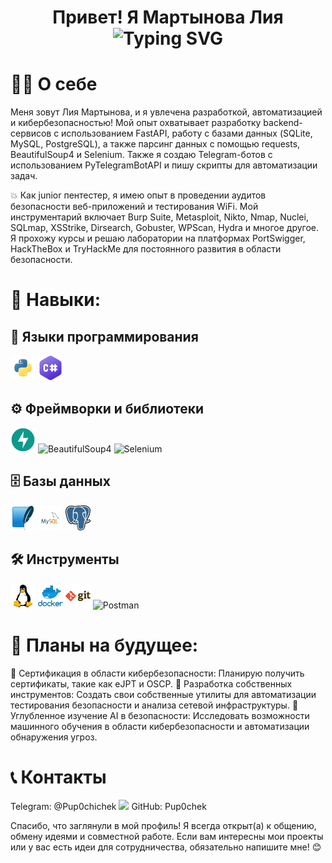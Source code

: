 <h1 align="center"><b>Привет! Я Мартынова Лия</b><br> <img src="https://readme-typing-svg.herokuapp.com?font=Fira+Code&size=20&duration=2500&color=5733ff&lines="Pentest+%26+Development+;Always+Learning+and+Exploring;Creating+Something+Interesting!" alt="Typing SVG" /></a> </p>

# 👩‍💻 О себе
Меня зовут Лия Мартынова, и я увлечена разработкой, автоматизацией и кибербезопасностью! Мой опыт охватывает разработку backend-сервисов с использованием FastAPI, работу с базами данных (SQLite, MySQL, PostgreSQL), а также парсинг данных с помощью requests, BeautifulSoup4 и Selenium. Также я создаю Telegram-ботов с использованием PyTelegramBotAPI и пишу скрипты для автоматизации задач.

💥 Как junior пентестер, я имею опыт в проведении аудитов безопасности веб-приложений и тестирования WiFi. Мой инструментарий включает Burp Suite, Metasploit, Nikto, Nmap, Nuclei, SQLmap, XSStrike, Dirsearch, Gobuster, WPScan, Hydra и многое другое. Я прохожу курсы и решаю лаборатории на платформах PortSwigger, HackTheBox и TryHackMe для постоянного развития в области безопасности.

# 🚀 Навыки:

## 📜 Языки программирования
<img title="Python" alt="Python" width="40px" src="https://raw.githubusercontent.com/github/explore/master/topics/python/python.png" />	<img title="C#" alt="C#" width="40px" src="https://raw.githubusercontent.com/github/explore/master/topics/csharp/csharp.png">

## ⚙️ Фреймворки и библиотеки
<img title="FastAPI" alt="FastAPI" width="40px" src="https://raw.githubusercontent.com/github/explore/master/topics/fastapi/fastapi.png">	<img title="BeautifulSoup4" alt="BeautifulSoup4" width="40px" src="https://img.icons8.com/color/48/000000/beautifulsoup.png">	<img title="Selenium" alt="Selenium" width="40px" src="https://img.icons8.com/color/48/000000/selenium-test-automation.png">

## 🗄️ Базы данных
<img title="SQLite" alt="SQLite" width="40px" src="https://raw.githubusercontent.com/github/explore/master/topics/sqlite/sqlite.png">	<img title="MySQL" alt="MySQL" width="40px" src="https://raw.githubusercontent.com/github/explore/master/topics/mysql/mysql.png">	<img title="PostgreSQL" alt="PostgreSQL" width="40px" src="https://raw.githubusercontent.com/github/explore/master/topics/postgresql/postgresql.png">

## 🛠️ Инструменты
<img title="Linux" alt="Linux" width="40px" src="https://raw.githubusercontent.com/github/explore/master/topics/linux/linux.png">	<img title="Docker" alt="Docker" width="40px" src="https://raw.githubusercontent.com/github/explore/master/topics/docker/docker.png">	<img title="Git" alt="Git" width="40px" src="https://raw.githubusercontent.com/github/explore/master/topics/git/git.png">	<img title="Postman" alt="Postman" width="40px" src="https://img.icons8.com/?size=100&id=QEQQKirln6Tf&format=png&color=000000">


# 🌱 Планы на будущее:
📜 Сертификация в области кибербезопасности: Планирую получить сертификаты, такие как eJPT и OSCP.
🚀 Разработка собственных инструментов: Создать свои собственные утилиты для автоматизации тестирования безопасности и анализа сетевой инфраструктуры.
🎯 Углубленное изучение AI в безопасности: Исследовать возможности машинного обучения в области кибербезопасности и автоматизации обнаружения угроз.

# 📞 Контакты
  Telegram: @Pup0chichek <img src="https://img.icons8.com/?size=100&id=ymzccwMmNkRx&format=png&color=000000" width="20">
  GitHub: Pup0chek
  
Спасибо, что заглянули в мой профиль! Я всегда открыт(а) к общению, обмену идеями и совместной работе. Если вам интересны мои проекты или у вас есть идеи для сотрудничества, обязательно напишите мне! 😊
